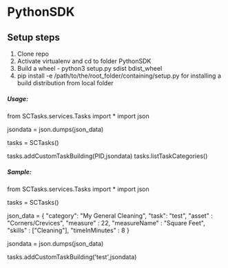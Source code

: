 # PythonSDK

## Setup steps

1. Clone repo
2. Activate virtualenv and cd to folder PythonSDK
3. Build a wheel - python3 setup.py sdist bdist_wheel
4. pip install -e /path/to/the/root_folder/containing/setup.py  for installing a build distribution from local folder


##### Usage:

from SCTasks.services.Tasks import * 
import json 

jsondata = json.dumps(json_data)

tasks = SCTasks() 

tasks.addCustomTaskBuilding(PID,jsondata) 
tasks.listTaskCategories()

##### Sample:

from SCTasks.services.Tasks import * 
import json

tasks = SCTasks()

json_data = {
    "category": "My General Cleaning",
    "task": "test",
    "asset" : "Corners/Crevices",
    "measure" : 22,
    "measureName" : "Square Feet",
    "skills" :  ["Cleaning"],
    "timeInMinutes" : 8
}

jsondata = json.dumps(json_data)
 
tasks.addCustomTaskBuilding('test',jsondata)



